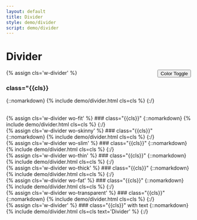 ```yaml
---
layout: default
title: Divider
style: demo/divider
script: demo/divider
---
```


# Divider
<button id='w-divider-demo-color-toggle' class='w-button wo-primary' style="float:right">Color Toggle</button>

{% assign cls='w-divider' %}
### class="{{cls}}
{::nomarkdown}
{% include demo/divider.html cls=cls %}
{:/}

<br>
{% assign cls='w-divider wo-fit' %}
### class="{{cls}}"
{::nomarkdown}
{% include demo/divider.html cls=cls %}
{:/}

<br>
{% assign cls='w-divider wo-skinny' %}
### class="{{cls}}"
{::nomarkdown}
{% include demo/divider.html cls=cls %}
{:/}

<br>
{% assign cls='w-divider wo-slim' %}
### class="{{cls}}"
{::nomarkdown}
{% include demo/divider.html cls=cls %}
{:/}

<br>
{% assign cls='w-divider wo-thin' %}
### class="{{cls}}"
{::nomarkdown}
{% include demo/divider.html cls=cls %}
{:/}

<br>
{% assign cls='w-divider wo-thick' %}
### class="{{cls}}"
{::nomarkdown}
{% include demo/divider.html cls=cls %}
{:/}

<br>
{% assign cls='w-divider wo-fat' %}
### class="{{cls}}"
{::nomarkdown}
{% include demo/divider.html cls=cls %}
{:/}

<br>
{% assign cls='w-divider wo-transparent' %}
### class="{{cls}}"
{::nomarkdown}
{% include demo/divider.html cls=cls %}
{:/}

<br>
{% assign cls='w-divider' %}
### class="{{cls}}" with text
{::nomarkdown}
{% include demo/divider.html cls=cls text='Divider' %}
{:/}
